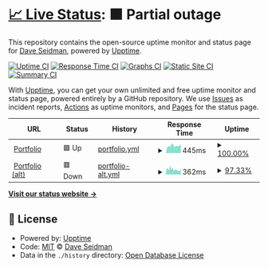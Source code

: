 # [📈 Live Status](https://DaveSeidman.github.io/upptime): <!--live status--> **🟧 Partial outage**

This repository contains the open-source uptime monitor and status page for [Dave Seidman](http://daveseidman.com), powered by [Upptime](https://github.com/upptime/upptime).

[![Uptime CI](https://github.com/DaveSeidman/upptime/workflows/Uptime%20CI/badge.svg)](https://github.com/DaveSeidman/upptime/actions?query=workflow%3A%22Uptime+CI%22)
[![Response Time CI](https://github.com/DaveSeidman/upptime/workflows/Response%20Time%20CI/badge.svg)](https://github.com/DaveSeidman/upptime/actions?query=workflow%3A%22Response+Time+CI%22)
[![Graphs CI](https://github.com/DaveSeidman/upptime/workflows/Graphs%20CI/badge.svg)](https://github.com/DaveSeidman/upptime/actions?query=workflow%3A%22Graphs+CI%22)
[![Static Site CI](https://github.com/DaveSeidman/upptime/workflows/Static%20Site%20CI/badge.svg)](https://github.com/DaveSeidman/upptime/actions?query=workflow%3A%22Static+Site+CI%22)
[![Summary CI](https://github.com/DaveSeidman/upptime/workflows/Summary%20CI/badge.svg)](https://github.com/DaveSeidman/upptime/actions?query=workflow%3A%22Summary+CI%22)

With [Upptime](https://upptime.js.org), you can get your own unlimited and free uptime monitor and status page, powered entirely by a GitHub repository. We use [Issues](https://github.com/DaveSeidman/upptime/issues) as incident reports, [Actions](https://github.com/DaveSeidman/upptime/actions) as uptime monitors, and [Pages](https://DaveSeidman.github.io/upptime) for the status page.

<!--start: status pages-->
<!-- This summary is generated by Upptime (https://github.com/upptime/upptime) -->
<!-- Do not edit this manually, your changes will be overwritten -->
<!-- prettier-ignore -->
| URL | Status | History | Response Time | Uptime |
| --- | ------ | ------- | ------------- | ------ |
| <img alt="" src="https://icons.duckduckgo.com/ip3/daveseidman.com.ico" height="13"> [Portfolio](https://daveseidman.com) | 🟩 Up | [portfolio.yml](https://github.com/DaveSeidman/upptime/commits/HEAD/history/portfolio.yml) | <details><summary><img alt="Response time graph" src="./graphs/portfolio/response-time-week.png" height="20"> 445ms</summary><br><a href="https://DaveSeidman.github.io/upptime/history/portfolio"><img alt="Response time 445" src="https://img.shields.io/endpoint?url=https%3A%2F%2Fraw.githubusercontent.com%2FDaveSeidman%2Fupptime%2FHEAD%2Fapi%2Fportfolio%2Fresponse-time.json"></a><br><a href="https://DaveSeidman.github.io/upptime/history/portfolio"><img alt="24-hour response time 440" src="https://img.shields.io/endpoint?url=https%3A%2F%2Fraw.githubusercontent.com%2FDaveSeidman%2Fupptime%2FHEAD%2Fapi%2Fportfolio%2Fresponse-time-day.json"></a><br><a href="https://DaveSeidman.github.io/upptime/history/portfolio"><img alt="7-day response time 445" src="https://img.shields.io/endpoint?url=https%3A%2F%2Fraw.githubusercontent.com%2FDaveSeidman%2Fupptime%2FHEAD%2Fapi%2Fportfolio%2Fresponse-time-week.json"></a><br><a href="https://DaveSeidman.github.io/upptime/history/portfolio"><img alt="30-day response time 407" src="https://img.shields.io/endpoint?url=https%3A%2F%2Fraw.githubusercontent.com%2FDaveSeidman%2Fupptime%2FHEAD%2Fapi%2Fportfolio%2Fresponse-time-month.json"></a><br><a href="https://DaveSeidman.github.io/upptime/history/portfolio"><img alt="1-year response time 453" src="https://img.shields.io/endpoint?url=https%3A%2F%2Fraw.githubusercontent.com%2FDaveSeidman%2Fupptime%2FHEAD%2Fapi%2Fportfolio%2Fresponse-time-year.json"></a></details> | <details><summary><a href="https://DaveSeidman.github.io/upptime/history/portfolio">100.00%</a></summary><a href="https://DaveSeidman.github.io/upptime/history/portfolio"><img alt="All-time uptime 96.96%" src="https://img.shields.io/endpoint?url=https%3A%2F%2Fraw.githubusercontent.com%2FDaveSeidman%2Fupptime%2FHEAD%2Fapi%2Fportfolio%2Fuptime.json"></a><br><a href="https://DaveSeidman.github.io/upptime/history/portfolio"><img alt="24-hour uptime 100.00%" src="https://img.shields.io/endpoint?url=https%3A%2F%2Fraw.githubusercontent.com%2FDaveSeidman%2Fupptime%2FHEAD%2Fapi%2Fportfolio%2Fuptime-day.json"></a><br><a href="https://DaveSeidman.github.io/upptime/history/portfolio"><img alt="7-day uptime 100.00%" src="https://img.shields.io/endpoint?url=https%3A%2F%2Fraw.githubusercontent.com%2FDaveSeidman%2Fupptime%2FHEAD%2Fapi%2Fportfolio%2Fuptime-week.json"></a><br><a href="https://DaveSeidman.github.io/upptime/history/portfolio"><img alt="30-day uptime 100.00%" src="https://img.shields.io/endpoint?url=https%3A%2F%2Fraw.githubusercontent.com%2FDaveSeidman%2Fupptime%2FHEAD%2Fapi%2Fportfolio%2Fuptime-month.json"></a><br><a href="https://DaveSeidman.github.io/upptime/history/portfolio"><img alt="1-year uptime 94.76%" src="https://img.shields.io/endpoint?url=https%3A%2F%2Fraw.githubusercontent.com%2FDaveSeidman%2Fupptime%2FHEAD%2Fapi%2Fportfolio%2Fuptime-year.json"></a></details>
| <img alt="" src="https://icons.duckduckgo.com/ip3/davexr.com.ico" height="13"> [Portfolio (alt)](https://davexr.com) | 🟥 Down | [portfolio-alt.yml](https://github.com/DaveSeidman/upptime/commits/HEAD/history/portfolio-alt.yml) | <details><summary><img alt="Response time graph" src="./graphs/portfolio-alt/response-time-week.png" height="20"> 362ms</summary><br><a href="https://DaveSeidman.github.io/upptime/history/portfolio-alt"><img alt="Response time 439" src="https://img.shields.io/endpoint?url=https%3A%2F%2Fraw.githubusercontent.com%2FDaveSeidman%2Fupptime%2FHEAD%2Fapi%2Fportfolio-alt%2Fresponse-time.json"></a><br><a href="https://DaveSeidman.github.io/upptime/history/portfolio-alt"><img alt="24-hour response time 444" src="https://img.shields.io/endpoint?url=https%3A%2F%2Fraw.githubusercontent.com%2FDaveSeidman%2Fupptime%2FHEAD%2Fapi%2Fportfolio-alt%2Fresponse-time-day.json"></a><br><a href="https://DaveSeidman.github.io/upptime/history/portfolio-alt"><img alt="7-day response time 362" src="https://img.shields.io/endpoint?url=https%3A%2F%2Fraw.githubusercontent.com%2FDaveSeidman%2Fupptime%2FHEAD%2Fapi%2Fportfolio-alt%2Fresponse-time-week.json"></a><br><a href="https://DaveSeidman.github.io/upptime/history/portfolio-alt"><img alt="30-day response time 374" src="https://img.shields.io/endpoint?url=https%3A%2F%2Fraw.githubusercontent.com%2FDaveSeidman%2Fupptime%2FHEAD%2Fapi%2Fportfolio-alt%2Fresponse-time-month.json"></a><br><a href="https://DaveSeidman.github.io/upptime/history/portfolio-alt"><img alt="1-year response time 453" src="https://img.shields.io/endpoint?url=https%3A%2F%2Fraw.githubusercontent.com%2FDaveSeidman%2Fupptime%2FHEAD%2Fapi%2Fportfolio-alt%2Fresponse-time-year.json"></a></details> | <details><summary><a href="https://DaveSeidman.github.io/upptime/history/portfolio-alt">97.33%</a></summary><a href="https://DaveSeidman.github.io/upptime/history/portfolio-alt"><img alt="All-time uptime 96.93%" src="https://img.shields.io/endpoint?url=https%3A%2F%2Fraw.githubusercontent.com%2FDaveSeidman%2Fupptime%2FHEAD%2Fapi%2Fportfolio-alt%2Fuptime.json"></a><br><a href="https://DaveSeidman.github.io/upptime/history/portfolio-alt"><img alt="24-hour uptime 98.21%" src="https://img.shields.io/endpoint?url=https%3A%2F%2Fraw.githubusercontent.com%2FDaveSeidman%2Fupptime%2FHEAD%2Fapi%2Fportfolio-alt%2Fuptime-day.json"></a><br><a href="https://DaveSeidman.github.io/upptime/history/portfolio-alt"><img alt="7-day uptime 97.33%" src="https://img.shields.io/endpoint?url=https%3A%2F%2Fraw.githubusercontent.com%2FDaveSeidman%2Fupptime%2FHEAD%2Fapi%2Fportfolio-alt%2Fuptime-week.json"></a><br><a href="https://DaveSeidman.github.io/upptime/history/portfolio-alt"><img alt="30-day uptime 99.28%" src="https://img.shields.io/endpoint?url=https%3A%2F%2Fraw.githubusercontent.com%2FDaveSeidman%2Fupptime%2FHEAD%2Fapi%2Fportfolio-alt%2Fuptime-month.json"></a><br><a href="https://DaveSeidman.github.io/upptime/history/portfolio-alt"><img alt="1-year uptime 94.70%" src="https://img.shields.io/endpoint?url=https%3A%2F%2Fraw.githubusercontent.com%2FDaveSeidman%2Fupptime%2FHEAD%2Fapi%2Fportfolio-alt%2Fuptime-year.json"></a></details>

<!--end: status pages-->

[**Visit our status website →**](https://DaveSeidman.github.io/upptime)

## 📄 License

- Powered by: [Upptime](https://github.com/upptime/upptime)
- Code: [MIT](./LICENSE) © [Dave Seidman](http://daveseidman.com)
- Data in the `./history` directory: [Open Database License](https://opendatacommons.org/licenses/odbl/1-0/)
